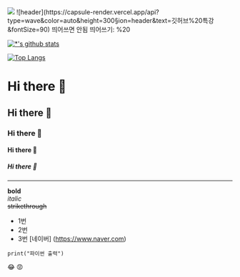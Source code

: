 
<img src="https://img.shields.io/badge/Firebase-FFCA28?style=flat-square&logo=firebase&logoColor=white"/>
![header](https://capsule-render.vercel.app/api?type=wave&color=auto&height=300&section=header&text=깃허브%20특강&fontSize=90)
띄어쓰면 안됨 띄어쓰기: %20

[![*'s github stats](https://github-readme-stats.vercel.app/api?username=Holang-Hee)](https://github.com/Holang-Hee)

[![Top Langs](https://github-readme-stats.vercel.app/api/top-langs/?username=Holang-Hee)](https://github.com/Holang-Hee/github-readme-stats)

# Hi there 👋
## Hi there 👋
### Hi there 👋
#### Hi there 👋
##### Hi there 👋
---
**bold**  <br>
*italic*  <br>
~~strikethrough~~ <br>
* 1번
* 2번
* 3번
[네이버] (https://www.naver.com)
```
print("파이썬 출력")
```
😂
:rage:

